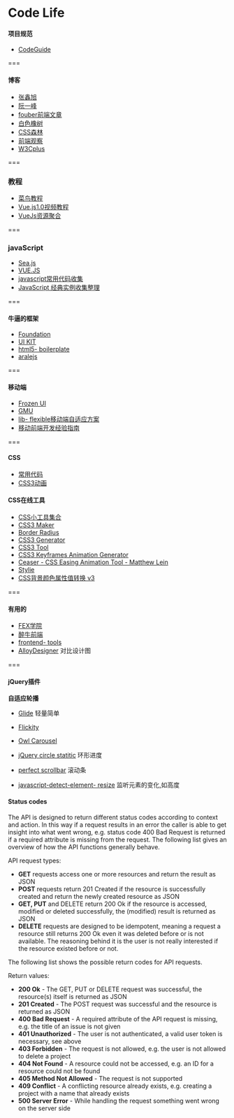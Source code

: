 Code Life
===
#### 项目规范
- <a href="http://alloyteam.github.io/CodeGuide/">CodeGuide</a>

===

#### 博客
- [张鑫旭](http://www.zhangxinxu.com/wordpress/)
- [阮一峰](http://www.ruanyifeng.com/blog)
- [fouber前端文章](https://github.com/fouber/blog)
- [白色橡树](http://www.cnblogs.com/PeunZhang/)
- [CSS森林](http://blog.cssforest.org/)
- [前端观察](https://www.qianduan.net/)
- [W3Cplus](http://www.w3cplus.com/)

===

### 教程
- <a href="http://www.runoob.com/">菜鸟教程</a>
- <a href="https://laravist.com/series/vue-js-1-0-in-action-series">Vue.js1.0视频教程</a>
- [VueJs资源聚合](https://github.com/jsfront/src/blob/master/vuejs.md)

===

### javaScript
- <a href="http://island205.github.io/HelloSea.js/index.html">Sea.js</a>
- <a href="http://cn.vuejs.org/">VUE.JS</a>
- [javascript常用代码收集](https://github.com/jsfront/src/blob/master/js.md)
- [JavaScript 经典实例收集整理](https://segmentfault.com/a/1190000002559158)

===

#### 牛逼的框架
- <a href="http://www.foundcss.com/">Foundation</a>
- <a href="http://getuikit.com/">UI KIT</a>
- <a href="https://github.com/h5bp/html5- boilerplate">html5- boilerplate</a>
- <a href="https://github.com/aralejs/aralejs.org/">aralejs</a>

===

#### 移动端
- <a href="http://frozenui.github.io/">Frozen UI</a>
- <a href="https://github.com/fex-team/GMU">GMU</a>
- <a href="https://github.com/amfe/lib-flexible">lib- flexible移动端自适应方案</a>
- <a href="https://github.com/doyoe/trip">移动前端开发经验指南</a>

===

#### CSS
- [常用代码](https://github.com/jsfront/src/blob/master/css.md)
- [CSS3动画](http://www.minimamente.com/example/magic_animations/)

#### CSS在线工具
- <a href="http://linxz.github.io/tianyizone/">CSS小工具集合</a>
- <a href="http://www.cnblogs.com/lhb25/archive/2012/09/27/10-css3-online-generator-tools.html">CSS3 Maker</a>
- <a href="http://border- radius.com/">Border Radius</a>
- <a href="http://css3generator.com/">CSS3 Generator</a>
- <a href="http://westciv.com/tools/gradients/">CSS3 Tool</a>
- <a href="http://cssanimate.com/">CSS3 Keyframes Animation Generator</a>
- <a href="http://matthewlein.com/ceaser/">Ceaser -  CSS Easing Animation Tool -  Matthew Lein</a>
- <a href="https://jeremyckahn.github.io/stylie/">Stylie</a>
- <a href="http://labs.pufen.net/my_collection/hex_change.html">CSS背景颜色属性值转换 v3</a>

===

#### 有用的
- <a href="https://github.com/leeethe/fex- edu">FEX学院</a>
- <a href="http://f2er.club/">醉牛前端</a>
- <a href="http://fredsarmento.me/frontend- tools/">frontend- tools</a>
- <a href="http://alloyteam.github.io/AlloyDesigner/">AlloyDesigner</a> 对比设计图

===

#### jQuery插件

**自适应轮播**

- <a href="https://github.com/jedrzejchalubek/Glide.js">Glide</a> 轻量简单
- <a href="https://github.com/metafizzy/flickity">Flickity</a>
- <a href="https://github.com/smashingboxes/OwlCarousel2">Owl Carousel</a>


- <a href="https://github.com/pguso/jquery-plugin-circliful">jQuery circle statitic</a> 环形进度

- <a href="https://github.com/noraesae/perfect-scrollbar">perfect scrollbar</a> 滚动条

- <a href="https://github.com/sdecima/javascript-detect-element-resize">javascript-detect-element- resize</a> 监听元素的变化,如高度


#### Status codes
The API is designed to return different status codes according to context and action. In this way if a request results in an error the caller is able to get insight into what went wrong, e.g. status code 400 Bad Request is returned if a required attribute is missing from the request. The following list gives an overview of how the API functions generally behave.

API request types:

- **GET** requests access one or more resources and return the result as JSON
- **POST** requests return 201 Created if the resource is successfully created and return the newly created resource as JSON
- **GET, PUT** and DELETE return 200 Ok if the resource is accessed, modified or deleted successfully, the (modified) result is returned as JSON
- **DELETE** requests are designed to be idempotent, meaning a request a resource still returns 200 Ok even it was deleted before or is not available. The reasoning behind it is the user is not really interested if the resource existed before or not.

The following list shows the possible return codes for API requests.

Return values:

- **200 Ok** - The GET, PUT or DELETE request was successful, the resource(s) itself is returned as JSON
- **201 Created** - The POST request was successful and the resource is returned as JSON
- **400 Bad Request** - A required attribute of the API request is missing, e.g. the title of an issue is not given
- **401 Unauthorized** - The user is not authenticated, a valid user token is necessary, see above
- **403 Forbidden** - The request is not allowed, e.g. the user is not allowed to delete a project
- **404 Not Found** - A resource could not be accessed, e.g. an ID for a resource could not be found
- **405 Method Not Allowed** - The request is not supported
- **409 Conflict** - A conflicting resource already exists, e.g. creating a project with a name that already exists
- **500 Server Error** - While handling the request something went wrong on the server side
